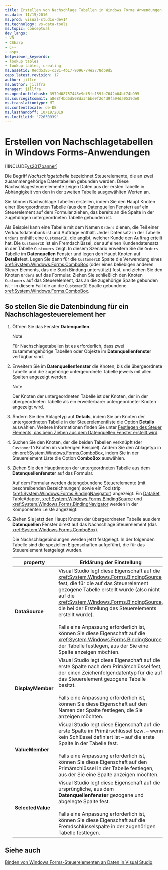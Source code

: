 ```yaml
---
title: Erstellen von Nachschlage Tabellen in Windows Forms Anwendungen | Microsoft-Dokumentation
ms.date: 11/15/2016
ms.prod: visual-studio-dev14
ms.technology: vs-data-tools
ms.topic: conceptual
dev_langs:
- VB
- CSharp
- C++
- aspx
helpviewer_keywords:
- lookup tables
- lookup tables, creating
ms.assetid: 0edd5385-c381-4b17-9096-74e2778db9d5
caps.latest.revision: 17
author: jillre
ms.author: jillfra
manager: jillfra
ms.openlocfilehash: 3979d08757445e9df5fc159fe7642b04bf74b995
ms.sourcegitcommit: a8e8f4bd5d508da34bbe9f2d4d9fa94da0539de0
ms.translationtype: MT
ms.contentlocale: de-DE
ms.lasthandoff: 10/19/2019
ms.locfileid: "72630939"
---
```

# <a name="create-lookup-tables-in-windows-forms-applications"></a>Erstellen von Nachschlagetabellen in Windows Forms-Anwendungen
[!INCLUDE[vs2017banner](../includes/vs2017banner.md)]

Die Begriff *Nachschlagetabelle* bezeichnet Steuerelemente, die an zwei zusammengehörige Datentabellen gebunden werden. Diese Nachschlagesteuerelemente zeigen Daten aus der ersten Tabelle in Abhängigkeit von den in der zweiten Tabelle ausgewählten Werten an.

 Sie können Nachschlage Tabellen erstellen, indem Sie den Haupt Knoten einer übergeordneten Tabelle (aus dem [Datenquellen Fenster](https://msdn.microsoft.com/library/0d20f699-cc95-45b3-8ecb-c7edf1f67992)) auf ein Steuerelement auf dem Formular ziehen, das bereits an die Spalte in der zugehörigen untergeordneten Tabelle gebunden ist.

 Als Beispiel kann eine Tabelle mit dem Namen `Orders` dienen, die Teil einer Verkaufsdatenbank ist und Aufträge enthält. Jeder Datensatz in der Tabelle `Orders` enthält eine `CustomerID`, die angibt, welcher Kunde den Auftrag erteilt hat. Die `CustomerID` ist ein Fremdschlüssel, der auf einen Kundendatensatz in der Tabelle `Customers` zeigt. In diesem Szenario erweitern Sie die `Orders` Tabelle im **Datenquellen** Fenster und legen den Haupt Knoten auf **Details**fest. Legen Sie dann für die `CustomerID` Spalte die Verwendung eines <xref:System.Windows.Forms.ComboBox> (oder eines beliebigen anderen Steuer Elements, das die Such Bindung unterstützt) fest, und ziehen Sie den Knoten `Orders` auf das Formular. Ziehen Sie schließlich den Knoten `Customers` auf das Steuerelement, das an die zugehörige Spalte gebunden ist – in diesem Fall die an die `CustomerID` Spalte gebundene <xref:System.Windows.Forms.ComboBox>.

## <a name="to-databind-a-lookup-control"></a>So stellen Sie die Datenbindung für ein Nachschlagesteuerelement her

1. Öffnen Sie das Fenster **Datenquellen**.

    > [!NOTE]
    > Für Nachschlagetabellen ist es erforderlich, dass zwei zusammengehörige Tabellen oder Objekte im **Datenquellenfenster** verfügbar sind.

2. Erweitern Sie im **Datenquellenfenster** die Knoten, bis die übergeordnete Tabelle und die zugehörige untergeordnete Tabelle jeweils mit allen Spalten angezeigt werden.

    > [!NOTE]
    > Der Knoten der untergeordneten Tabelle ist der Knoten, der in der übergeordneten Tabelle als ein erweiterbarer untergeordneter Knoten angezeigt wird.

3. Ändern Sie den Ablagetyp auf **Details**, indem Sie am Knoten der untergeordneten Tabelle in der Steuerelementliste die Option **Details** auswählen. Weitere Informationen finden Sie unter [Festlegen des Steuer Elements, das beim Ziehen aus dem Datenquellen Fenster erstellt wird](../data-tools/set-the-control-to-be-created-when-dragging-from-the-data-sources-window.md).

4. Suchen Sie den Knoten, der die beiden Tabellen verknüpft (der `CustomerID` Knoten im vorherigen Beispiel). Ändern Sie den Ablagetyp in ein <xref:System.Windows.Forms.ComboBox>, indem Sie in der Steuerelement Liste die Option **ComboBox** auswählen.

5. Ziehen Sie den Hauptknoten der untergeordneten Tabelle aus dem **Datenquellenfenster** auf das Formular.

     Auf dem Formular werden datengebundene Steuerelemente (mit beschreibenden Bezeichnungen) sowie ein Toolstrip (<xref:System.Windows.Forms.BindingNavigator>) angezeigt. Ein [DataSet](../data-tools/dataset-tools-in-visual-studio.md), TableAdapter, <xref:System.Windows.Forms.BindingSource> und <xref:System.Windows.Forms.BindingNavigator> werden in der Komponenten Leiste angezeigt.

6. Ziehen Sie jetzt den Haupt Knoten der übergeordneten Tabelle aus dem **Datenquellen** Fenster direkt auf das Nachschlage Steuerelement (das <xref:System.Windows.Forms.ComboBox>).

     Die Nachschlagebindungen werden jetzt festgelegt. In der folgenden Tabelle sind die speziellen Eigenschaften aufgeführt, die für das Steuerelement festgelegt wurden.

    |property|Erklärung der Einstellung|
    |--------------|----------------------------|
    |**DataSource**|Visual Studio legt diese Eigenschaft auf die <xref:System.Windows.Forms.BindingSource> fest, die für die auf das Steuerelement gezogene Tabelle erstellt wurde (also nicht auf die <xref:System.Windows.Forms.BindingSource>, die bei der Erstellung des Steuerelements erstellt wurde).<br /><br /> Falls eine Anpassung erforderlich ist, können Sie diese Eigenschaft auf die <xref:System.Windows.Forms.BindingSource> der Tabelle festlegen, aus der Sie eine Spalte anzeigen möchten.|
    |**DisplayMember**|Visual Studio legt diese Eigenschaft auf die erste Spalte nach dem Primärschlüssel fest, der einen Zeichenfolgendatentyp für die auf das Steuerelement gezogene Tabelle besitzt.<br /><br /> Falls eine Anpassung erforderlich ist, können Sie diese Eigenschaft auf den Namen der Spalte festlegen, die Sie anzeigen möchten.|
    |**ValueMember**|Visual Studio legt diese Eigenschaft auf die erste Spalte im Primärschlüssel bzw. – wenn kein Schlüssel definiert ist – auf die erste Spalte in der Tabelle fest.<br /><br /> Falls eine Anpassung erforderlich ist, können Sie diese Eigenschaft auf den Primärschlüssel in der Tabelle festlegen, aus der Sie eine Spalte anzeigen möchten.|
    |**SelectedValue**|Visual Studio legt diese Eigenschaft auf die ursprüngliche, aus dem **Datenquellenfenster** gezogene und abgelegte Spalte fest.<br /><br /> Falls eine Anpassung erforderlich ist, können Sie diese Eigenschaft auf die Fremdschlüsselspalte in der zugehörigen Tabelle festlegen.|

## <a name="see-also"></a>Siehe auch
 [Binden von Windows Forms-Steuerelementen an Daten in Visual Studio](../data-tools/bind-windows-forms-controls-to-data-in-visual-studio.md)
